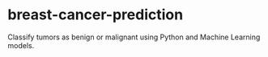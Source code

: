 # breast-cancer-prediction
Classify tumors as benign or malignant using Python and Machine Learning models.
